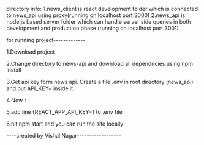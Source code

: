 
directory info:
               1.news_client is react development folder which is connected to news_api using proxy(running on localhost port 3000) 
               2.news_api is node.js based server folder which can handle server side queries in both development and production phase (running on localhost port 3001)

for running project-------------

1.Download project 

2.Change directory to news-api and download all dependncies using npm install

3.Get api key form news api. Create a file .env in root directory (news_api) and put API_KEY=<your api key> inside it. 

4.Now r

5.add line {REACT_APP_API_KEY=<your api key>} to .env file
  
6.hit npm start and you can run the site locally

----created by Vishal Nagar------------------
